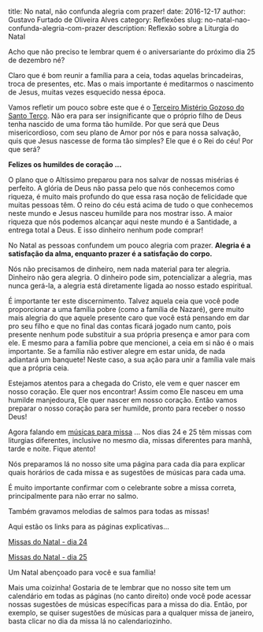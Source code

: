 title: No natal, não confunda alegria com prazer!
date: 2016-12-17
author: Gustavo Furtado de Oliveira Alves
category: Reflexões
slug: no-natal-nao-confunda-alegria-com-prazer
description: Reflexão sobre a Liturgia do Natal

Acho que não preciso te lembrar quem é o aniversariante do próximo dia 25 de dezembro né?

Claro que é bom reunir a família para a ceia, todas aquelas brincadeiras, troca de presentes, etc. Mas o mais importante é meditarmos o nascimento de Jesus, muitas vezes esquecido nessa época.

Vamos refletir um pouco sobre este que é o [Terceiro Mistério Gozoso do Santo Terço](http://blog.musicasparamissa.com.br/o-instrumento-mais-importante-musico-catolico.html). Não era para ser insignificante que o próprio filho de Deus tenha nascido de uma forma tão humilde. Por que será que Deus misericordioso, com seu plano de Amor por nós e para nossa salvação, quis que Jesus nascesse de forma tão simples? Ele que é o Rei do céu! Por que será?

__Felizes os humildes de coração ...__

O plano que o Altíssimo preparou para nos salvar de nossas misérias é perfeito. A glória de Deus não passa pelo que nós conhecemos como riqueza, é muito mais profundo do que essa rasa noção de felicidade que muitas pessoas têm. O reino do céu está acima de tudo o que conhecemos neste mundo e Jesus nasceu humilde para nos mostrar isso. A maior riqueza que nós podemos alcançar aqui neste mundo é a Santidade, a entrega total a Deus. E isso dinheiro nenhum pode comprar!

No Natal as pessoas confundem um pouco alegria com prazer. **Alegria é a satisfação da alma, enquanto prazer é a satisfação do corpo.**

Nós não precisamos de dinheiro, nem nada material para ter alegria. Dinheiro não gera alegria. O dinheiro pode sim, potencializar a alegria, mas nunca gerá-la, a alegria está diretamente ligada ao nosso estado espiritual.

É importante ter este discernimento. Talvez aquela ceia que você pode proporcionar a uma família pobre (como a família de Nazaré), gere muito mais alegria do que aquele presente caro que você está pensando em dar pro seu filho e que no final das contas ficará jogado num canto, pois presente nenhum pode substituir a sua própria presença e amor para com ele. E mesmo para a família pobre que mencionei, a ceia em si não é o mais importante. Se a família não estiver alegre em estar unida, de nada adiantará um banquete! Neste caso, a sua ação para unir a família vale mais que a própria ceia.

Estejamos atentos para a chegada do Cristo, ele vem e quer nascer em nosso coração. Ele quer nos encontrar! Assim como Ele nasceu em uma humilde manjedoura, Ele quer nascer em nosso coração. Então vamos preparar o nosso coração para ser humilde, pronto para receber o nosso Deus!

Agora falando em [músicas para missa](http://www.musicasparamissa.com.br/) ... Nos dias 24 e 25 têm missas com liturgias diferentes, inclusive no mesmo dia, missas diferentes para manhã, tarde e noite. Fique atento!

Nós preparamos lá no nosso site uma página para cada dia para explicar quais horários de cada missa e as sugestões de músicas para cada uma.

É muito importante confirmar com o celebrante sobre a missa correta, principalmente para não errar no salmo.

Também gravamos melodias de salmos para todas as missas!

Aqui estão os links para as páginas explicativas...

[Missas do Natal - dia 24](http://www.musicasparamissa.com.br/sugestoes-para/missas-do-natal-dia-24/)

[Missas do Natal - dia 25](http://www.musicasparamissa.com.br/sugestoes-para/missas-do-natal-dia-25/)

Um Natal abençoado para você e sua família!

Mais uma coizinha! Gostaria de te lembrar que no nosso site tem um calendário em todas as páginas (no canto direito) onde você pode acessar nossas sugestões de músicas específicas para a missa do dia. Então, por exemplo, se quiser sugestões de músicas para a qualquer missa de janeiro, basta clicar no dia da missa lá no calendariozinho.
